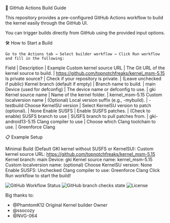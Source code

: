 🚀 GitHub Actions Build Guide

This repository provides a pre-configured GitHub Actions workflow to build the kernel easily through the GitHub UI.

You can trigger builds directly from GitHub using the provided input options.

🛠 How to Start a Build

    Go to the Actions tab → Select builder workflow → Click Run workflow and fill in the following:

Field | Description | Example
Custom kernel source URL | The Git URL of the kernel source to build. | https://github.com/topnotchfreaks/kernel_msm-5.15
Is private source? | Check if your repository is private. | (Leave unchecked if public)
Kernel branch (default if empty) | Branch name to build. | main
Device (used for defconfig) | The device name or defconfig to use. | gki
Kernel source name | Name of the kernel folder. | kernel_msm-5.15
Custom localversion name | (Optional) Local version suffix (e.g., -mybuild). | -testbuild
Choose KernelSU version | Select KernelSU version to patch (optional). | None
Enable SUSFS | Enable SUSFS patches. | (Check to enable)
SUSFS branch to use | SUSFS branch to pull patches from. | gki-android13-5.15
Clang compiler to use | Choose which Clang toolchain to use. | Greenforce Clang

📋 Example Setup

Minimal Build (Default GKI kernel without SUSFS or KernelSU):
    Custom kernel source URL: https://github.com/topnotchfreaks/kernel_msm-5.15
    Kernel branch: main
    Device: gki
    Kernel source name: kernel_msm-5.15
    Custom localversion name: (optional)
    Choose KernelSU version: None
    Enable SUSFS: Unchecked
    Clang compiler to use: Greenforce Clang
Click Run workflow to start the build!

![GitHub Workflow Status](https://img.shields.io/github/actions/workflow/status/topnotchfreaks/kernel_msm-5.15/builder.yml?branch=builder)
![GitHub branch checks state](https://img.shields.io/github/checks-status/topnotchfreaks/kernel_msm-5.15/builder?branch=builder)
![License](https://img.shields.io/github/license/topnotchfreaks/kernel_msm-5.15)

Big thanks to:
- @PhamtomK12 Original Kernel builder Owner
- @ssocozy
- @NVG-064

